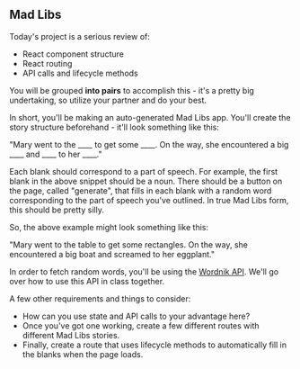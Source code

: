 ## Mad Libs

Today's project is a serious review of:

* React component structure
* React routing
* API calls and lifecycle methods

You will be grouped **into pairs** to accomplish this - it's a pretty big undertaking, so utilize your partner and do your best.

In short, you'll be making an auto-generated Mad Libs app. You'll create the story structure beforehand - it'll look something like this:

"Mary went to the ____ to get some ____. On the way, she encountered a big ____ and ____ to her ____."

Each blank should correspond to a part of speech. For example, the first blank in the above snippet should be a noun. There should be a button on the page, called "generate", that fills in each blank with a random word corresponding to the part of speech you've outlined. In true Mad Libs form, this should be pretty silly.

So, the above example might look something like this:

"Mary went to the table to get some rectangles. On the way, she encountered a big boat and screamed to her eggplant."

In order to fetch random words, you'll be using the [Wordnik API](http://developer.wordnik.com/docs.html#!/words/getRandomWord_get_4). We'll go over how to use this API in class together.

A few other requirements and things to consider:

* How can you use state and API calls to your advantage here?
* Once you've got one working, create a few different routes with different Mad Libs stories.
* Finally, create a route that uses lifecycle methods to automatically fill in the blanks when the page loads.

